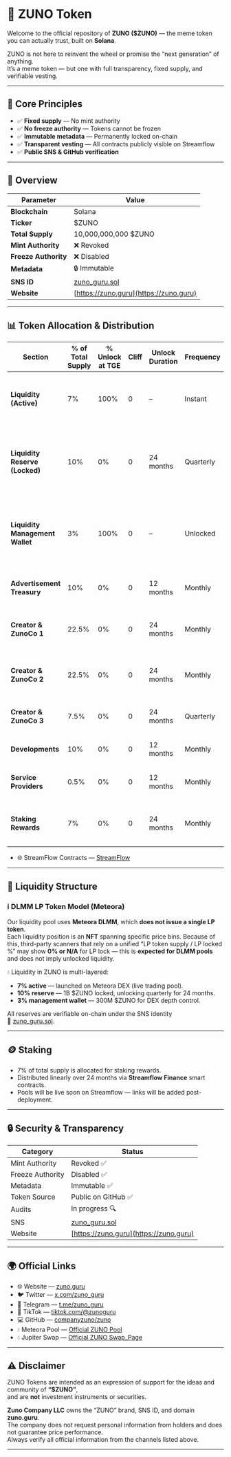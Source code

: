 # 🌌 ZUNO Token

Welcome to the official repository of **ZUNO ($ZUNO)** — the meme token you can actually trust, built on **Solana**.  

ZUNO is not here to reinvent the wheel or promise the “next generation” of anything.  
It’s a meme token — but one with full transparency, fixed supply, and verifiable vesting.

---

## 🧠 Core Principles

- ✅ **Fixed supply** — No mint authority  
- ✅ **No freeze authority** — Tokens cannot be frozen  
- ✅ **Immutable metadata** — Permanently locked on-chain  
- ✅ **Transparent vesting** — All contracts publicly visible on Streamflow  
- ✅ **Public SNS & GitHub verification**

---

## 📜 Overview

| Parameter | Value |
|------------|--------|
| **Blockchain** | Solana |
| **Ticker** | $ZUNO |
| **Total Supply** | 10,000,000,000 $ZUNO |
| **Mint Authority** | ❌ Revoked |
| **Freeze Authority** | ❌ Disabled |
| **Metadata** | 🔒 Immutable |
| **SNS ID** | [zuno_guru.sol](https://www.sns.id/domain/zuno_guru) |
| **Website** | [https://zuno.guru](https://zuno.guru) |

---

## 📊 Token Allocation & Distribution

| Section | % of Total Supply | % Unlock at TGE | Cliff | Unlock Duration | Frequency | Notes | SNS | Vesting Contract |
|----------|------------------|----------------|--------|------------------|------------|--------|------|------------------|
| **Liquidity (Active)** | 7% | 100% | 0 | – | Instant | Added at launch on Meteora DEX for initial liquidity depth. | [liquidity.zuno_guru.sol](https://solscan.io/account/HTvjzsfX3yU6BUodCjZ5vZkUrAxMDTrBs3CJaq43ashR) | — |
| **Liquidity Reserve (Locked)** | 10% | 0% | 0 | 24 months | Quarterly | 1B $ZUNO locked in reserve wallet, released quarterly to stabilize liquidity. | [reserve.zuno_guru.sol](https://solscan.io/account/EZdakQv1REa9MteMvNn1dhMrgsYGqwfs53NJrtpMC731) | [Streamflow Contract](https://app.streamflow.finance/contract/solana/mainnet/4D87Yj1dXHoxXXxLPDfuXMngypCuYBNipD8AEt8TWLrV) |
| **Liquidity Management Wallet** | 3% | 100% | 0 | – | Unlocked | 300M $ZUNO for active liquidity balancing and market depth optimization. | [reserve_mgmt.zuno_guru.sol](https://solscan.io/account/EXAMPLE_MGMT) | — |
| **Advertisement Treasury** | 10% | 0% | 0 | 12 months | Monthly | Linear unlock for marketing and campaigns. | [adv_reasury.zuno_guru.sol](https://solscan.io/account/8X9qqThz75JwXKjZ7qnQ75PAtgZVAvLPj8PgMcHHkuaJ) | [Streamflow Contract](https://app.streamflow.finance/contract/solana/mainnet/6yghMEMixLCWS84CBbxVLStd24BPmtmj5p16hqXiT7BL) |
| **Creator & ZunoCo 1** | 22.5% | 0% | 0 | 24 months | Monthly | Linear monthly unlock for founders & ops. | [czc1.zuno_guru.sol](https://solscan.io/account/8tBqpnBMBjhNyuubmW5FZLYq8u2ohn2kTPVRjHM3nJ8c) | [Streamflow Contract](https://app.streamflow.finance/contract/solana/mainnet/F8i6JxUPR7Jyuvfhftmx9xG4ZMUTCZKqT8XU9qnQLWCV) |
| **Creator & ZunoCo 2** | 22.5% | 0% | 0 | 24 months | Monthly | Linear monthly unlock for strategic team. | [czc2.zuno_guru.sol](https://solscan.io/account/JCXxpkH8M2BXop9nUQ2rdhoHJQctk5wSHQTDk22AE64g) | [Streamflow Contract](https://app.streamflow.finance/contract/solana/mainnet/3uK1TjtgVseNFr7dfj6JzcZdoLH2zzuy3tSevN7s9NWx) |
| **Creator & ZunoCo 3** | 7.5% | 0% | 0 | 24 months | Quarterly | Unlock for project contributors & advisors. | [czc3.zuno_guru.sol](https://solscan.io/account/BixWz3vsKcCoyi45BmYz8yyoFgCJDepxUFX249m5tiFq) | [Streamflow Contract](https://app.streamflow.finance/contract/solana/mainnet/f3rSPQKCwWtH4uN5qa7pMUchfi1xsijabmCJHiEbpim) |
| **Developments** | 10% | 0% | 0 | 12 months | Monthly | Ecosystem & infrastructure development. | [dev4.zuno_guru.sol](https://solscan.io/account/6p346vqTDdFxncz2QN4cfh5MCZ93PZYz8oo1i9cQzvi3) | [Streamflow Contract](https://app.streamflow.finance/contract/solana/mainnet/zJ9JWUfwNVQ61QxrktYJsrx5dacP9Xv9AbWH667PKDR) |
| **Service Providers** | 0.5% | 0% | 0 | 12 months | Monthly | Payments to auditors, legal, and services. | [sp.zuno_guru.sol](https://solscan.io/account/7u4PWjGqKzYKjPurEeTgGe9XipBaVNKp8eSqHaHfjRxu) | [Streamflow Contract](https://app.streamflow.finance/contract/solana/mainnet/GRwD7ssWtrXqR4c6wd57Q7Z8C3USPRH6QHSmsQMMWHGZ) |
| **Staking Rewards** | 7% | 0% | 0 | 24 months | Monthly | Rewards for staking participants via Streamflow. | [staking_rewards.zuno_guru.sol](https://solscan.io/account/EXAMPLE_STAKE) | [Streamflow Contract](https://app.streamflow.finance/staking/solana/mainnet/DhsyDTQAhPZbUWAff92FZzUctGzWBrwzrqpvsC6ipb5c) |


- 🌐 StreamFlow Contracts — [StreamFlow](https://app.streamflow.finance/project-dashboard/solana/mainnet/G1VhWSAhYXRRzokGqxs4aQ8u5DSuP69ki2bN7hnapjzZ)  

[^dlmm]: LP model is **Meteora DLMM** (per-bin **NFT** positions). LP lock % on scanners may appear **N/A/0%** by design.
---

## 🏦 Liquidity Structure

### ℹ️ DLMM LP Token Model (Meteora)

Our liquidity pool uses **Meteora DLMM**, which **does not issue a single LP token**.  
Each liquidity position is an **NFT** spanning specific price bins. Because of this,
third-party scanners that rely on a unified “LP token supply / LP locked %” may show
**0% or N/A** for LP lock — this is **expected for DLMM pools** and does not imply
unlocked liquidity.

💧 Liquidity in ZUNO is multi-layered:  
- **7% active** — launched on Meteora DEX (live trading pool).  
- **10% reserve** — 1B $ZUNO locked, unlocking quarterly for 24 months.  
- **3% management wallet** — 300M $ZUNO for DEX depth control.  

All reserves are verifiable on-chain under the SNS identity  
🔗 [zuno_guru.sol](https://www.sns.id/domain/zuno_guru).

---

## 🪙 Staking

- 7% of total supply is allocated for staking rewards.  
- Distributed linearly over 24 months via **Streamflow Finance** smart contracts.  
- Pools will be live soon on Streamflow — links will be added post-deployment.

---

## 🔒 Security & Transparency

| Category | Status |
|-----------|--------|
| Mint Authority | Revoked ✅ |
| Freeze Authority | Disabled ✅ |
| Metadata | Immutable ✅ |
| Token Source | Public on GitHub ✅ |
| Audits | In progress 🔍 |
| SNS | [zuno_guru.sol](https://www.sns.id/domain/zuno_guru) |
| Website | [https://zuno.guru](https://zuno.guru) |

---

## 🌍 Official Links

- 🌐 Website — [zuno.guru](https://zuno.guru)  
- 🐦 Twitter — [x.com/zuno_guru](https://x.com/zuno_guru)  
- 💬 Telegram — [t.me/zuno_guru](https://t.me/zuno_guru)
- 🎵 TikTok — [tiktok.com/@zunoguru](https://www.tiktok.com/@zunoguru)
- 💻 GitHub — [companyzuno/zuno](https://github.com/companyzuno/zuno)  
- 💧 Meteora Pool — [Official ZUNO Pool](https://www.meteora.ag/dlmm/7jfWod7G5YTFuhtvtKeKgRWipoMhS2LpSMAS1fVyo6WM)
- 💧 Jupiter Swap — [Official ZUNO Swap_Page](https://jup.ag/swap?sell=So11111111111111111111111111111111111111112&buy=G1VhWSAhYXRRzokGqxs4aQ8u5DSuP69ki2bN7hnapjzZ)
---

## ⚠️ Disclaimer

ZUNO Tokens are intended as an expression of support for the ideas and community of **“$ZUNO”**,  
and are **not** investment instruments or securities.  

**Zuno Company LLC** owns the “ZUNO” brand, SNS ID, and domain **zuno.guru**.  
The company does not request personal information from holders and does not guarantee price performance.  
Always verify all official information from the channels listed above.

---

